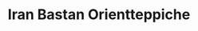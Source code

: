 ---
title: "Iran Bastan Orientteppiche"
url: /judenburg/iran-bastan-orientteppiche/
shop: Warenhaus
---